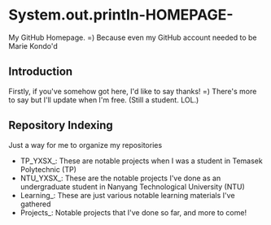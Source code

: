 # System.out.println-HOMEPAGE-
My GitHub Homepage. =) Because even my GitHub account needed to be Marie Kondo'd

## Introduction
Firstly, if you've somehow got here, I'd like to say thanks! =) There's more to say but I'll update when I'm free. (Still a student. LOL.)

## Repository Indexing
Just a way for me to organize my repositories
 - TP_YXSX_: These are notable projects when I was a student in Temasek Polytechnic (TP)
 - NTU_YXSX_: These are the notable projects I've done as an undergraduate student in Nanyang Technological University (NTU)
 - Learning_: These are just various notable learning materials I've gathered
 - Projects_: Notable projects that I've done so far, and more to come!
